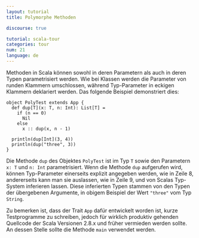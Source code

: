 ```yaml
---
layout: tutorial
title: Polymorphe Methoden

discourse: true

tutorial: scala-tour
categories: tour
num: 21
language: de
---
```


Methoden in Scala können sowohl in deren Parametern als auch in deren Typen parametrisiert werden.
Wie bei Klassen werden die Parameter von runden Klammern umschlossen, während Typ-Parameter in
eckigen Klammern deklariert werden. Das folgende Beispiel demonstriert dies:

    object PolyTest extends App {
      def dup[T](x: T, n: Int): List[T] =
        if (n == 0)
          Nil
        else
          x :: dup(x, n - 1)

      println(dup[Int](3, 4))
      println(dup("three", 3))
    }

Die Methode `dup` des Objektes `PolyTest` ist im Typ `T` sowie den Parametern `x: T` und `n: Int`
parametrisiert. Wenn die Methode `dup` aufgerufen wird, können Typ-Parameter einerseits explizit
angegeben werden, wie in Zeile 8, andererseits kann man sie auslassen, wie in Zeile 9, und von
Scalas Typ-System inferieren lassen. Diese inferierten Typen stammen von den Typen der übergebenen
Argumente, in obigem Beispiel der Wert `"three"` vom Typ `String`.

Zu bemerken ist, dass der Trait `App` dafür entwickelt worden ist, kurze Testprogramme zu schreiben,
jedoch für wirklich produktiv gehenden Quellcode der Scala Versionen 2.8.x und früher vermieden
werden sollte. An dessen Stelle sollte die Methode `main` verwendet werden.

